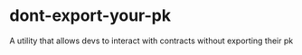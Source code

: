 # dont-export-your-pk
A utility that allows devs to interact with contracts without exporting their pk
